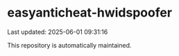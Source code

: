 # easyanticheat-hwidspoofer

Last updated: 2025-06-01 09:31:16

This repository is automatically maintained.
